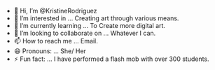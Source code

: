 - 👋 Hi, I’m @KristineRodriguez
- 👀 I’m interested in ... Creating art through various means.
- 🌱 I’m currently learning ... To Create more digital art.
- 💞️ I’m looking to collaborate on ... Whatever I can.
- 📫 How to reach me ... Email.
- 😄 Pronouns: ... She/ Her
- ⚡ Fun fact: ... I have performed a flash mob with over 300 students. 

<!---
KristineRodriguez/KristineRodriguez is a ✨ special ✨ repository because its `README.md` (this file) appears on your GitHub profile.
You can click the Preview link to take a look at your changes.
--->
